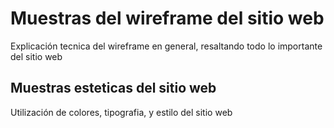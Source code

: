 # Muestras del wireframe del sitio web
Explicación tecnica del wireframe en general, resaltando todo lo importante del sitio web
## Muestras esteticas del sitio web
Utilización de colores, tipografia, y estilo del sitio web

